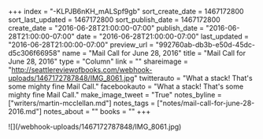 +++
index = "-KLPJB6nKH_mALSpf9gb"
sort_create_date = 1467172800
sort_last_updated = 1467172800
sort_publish_date = 1467172800
create_date = "2016-06-28T21:00:00-07:00"
publish_date = "2016-06-28T21:00:00-07:00"
date = "2016-06-28T21:00:00-07:00"
last_updated = "2016-06-28T21:00:00-07:00"
preview_url = "992760ab-db3b-e50d-45dc-d5c306f66958"
name = "Mail Call for June 28, 2016"
title = "Mail Call for June 28, 2016"
type = "Column"
link = ""
shareimage = "http://seattlereviewofbooks.com/webhook-uploads/1467172787848/IMG_8061.jpg"
twitterauto = "What a stack! That's some mighty fine Mail Call."
facebookauto = "What a stack! That's some mighty fine Mail Call."
make_image_tweet = "True"
notes_byline = ["writers/martin-mcclellan.md"]
notes_tags = ["notes/mail-call-for-june-28-2016.md"]
notes_about = ""
books = ""
+++
<p class="image">![](/webhook-uploads/1467172787848/IMG_8061.jpg)</p>